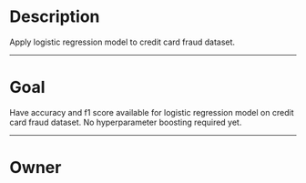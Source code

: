 # Description

Apply logistic regression model to credit card fraud dataset.

---

# Goal

Have accuracy and f1 score available for logistic regression
model on credit card fraud dataset. No hyperparameter boosting
required yet.

---

# Owner
